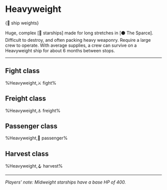 # Heavyweight

{📏 ship weights}

Huge, complex [🚀 starships] made for long stretches in [⚫ The Sparce]. Difficult to destroy, and often packing heavy weaponry. Require a large crew to operate. With average supplies, a crew can survive on a Heavyweight ship for about 6 months between stops.

---

## **Fight class**
%Heavyweight,⚔️ fight%

## **Freight class**
%Heavyweight,⚓ freight%

## **Passenger class**
%Heavyweight,💺 passenger%

## **Harvest class**
%Heavyweight,🪝 harvest%

---

*Players' note: Midweight starships have a base HP of 400.*

